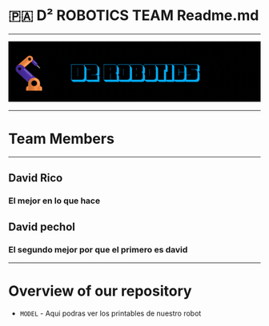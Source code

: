 # 🇵🇦 D² ROBOTICS TEAM Readme.md

---
<p align="center">
  <img src="./D2%20ROBOTICS.gif" alt="D2 ROBOTICS banner">
</p>

---

# Team Members

---
## David Rico
### El mejor en lo que hace
## David pechol
### El segundo mejor por que el primero es david

---
# Overview of our repository
- `MODEL` - Aqui podras ver los printables de nuestro robot
